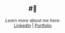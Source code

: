 <div align="center">

#👋
---
*Learn more about me here*:
<br/>
[LinkedIn](https://www.linkedin.com/in/daniel-sam-852487236) | [Portfolio](https://danieltsam-github.io)
</div>
